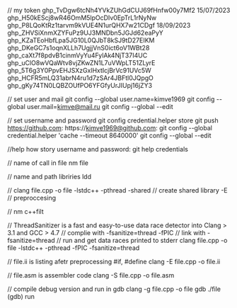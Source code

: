 // my token
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	15/07/2023
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
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	18/09/2023
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
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
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
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
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
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
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
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

// set user and mail
git config --global user.name=kimve1969
git config --global user.mail=kimve@mail.ru
git config --global --edit


// set username and password
git config credential.helper store
git push
https://github.com: <username>
https://kimve1969@github.com: <password>
git config --global credential.helper 'cache --timeout 8640000'
git config --global --edit


//help how story username and password:
git help credentials

// name of call in file
nm file

// name and path libriries
ldd <file>

//
clang file.cpp -o file -lstdc++ -pthread
-shared // create shared library
-E // preproccesing

// 
nm <file>
c++filt <simbol from file>

// ThreadSanitizer is a fast and easy-to-use data race detector into Clang > 3.1 and GCC > 4.7
// complie with -fsanitize=thread -fPIC
// link with -fsanitize=thread
// run and get data races printed to stderr
clang file.cpp -o file -lstdc++ -pthread -fPIC -fsanitize=thread

// file.ii is listing afetr preprocessing #if, #define 
clang -E file.cpp -o file.ii

// file.asm is assembler code
clang -S file.cpp -o file.asm

// compile debug version and run in gdb
clang -g file.cpp -o file
gdb ./file
(gdb) run
